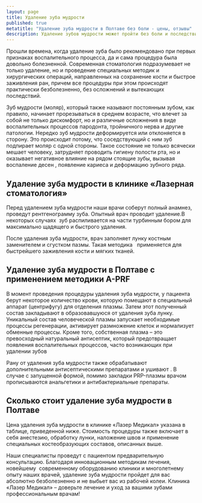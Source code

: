 ```yaml
---
layout: page
title: Удаление зуба мудрости
published: true
metatitle: "Удаление зуба мудрости в Полтаве без боли - цены, отзывы"
description: Удаление зубов мудрости может пройти без боли и последствий. Обратитесь к стоматологу в Полтаве, чтобы вырвать зуб мудрости качественно и недорого.
---
```


Прошли времена, когда удаление зуба было рекомендовано при первых признаках воспалительного процесса, да и сама процедура была довольно болезненной. Современная стоматология подразумевает не только удаление, но и проведение специальных методик и хирургических операций, направленных на сохранение кости и быстрое заживления ран, причем все процедуры при этом происходят практически безболезненно, без осложнений и вытекающих последствий.

Зуб мудрости (моляр), который также называют постоянным зубом, как правило, начинает прорезываться в среднем возрасте, что влечет за собой не только дискомфорт, но и различные осложнения в виде воспалительных процессов пародонта, тройничного нерва и другие патологии. Нередко зуб мудрости деформируется или отклоняется в сторону. Это происходит потому, что соседствующий с ним зуб подпирает моляр с одной стороны. Такое состояние не только всячески мешает человеку, затрудняет проводить гигиену полости рта, но и оказывает негативное влияние на рядом стоящие зубы, вызывая воспаление десен , появление кариеса и деформацию зубного ряда.
<h2>Удаление зуба мудрости в клинике «Лазерная стоматология»</h2>
Перед удалением зуба мудрости наши врачи соберут полный анамнез, проведут рентгенограмму зуба. Опытный врач проводит удаление.В некоторых случаях  зуб распиливается на части турбинным бором для максимально щадящего и быстрого удаления.

После удаления зуба мудрости, врач заполняет лунку костным заменителем и сгустком пазмы. Такая методика   применяется для быстрейшего заживления кости и мягких тканей.
<h2>Удаление зуба мудрости в Полтаве с применением методики А-PRF</h2>
В момент проведения процедуры удаления зуба мудрости, у пациента берут некоторое количество крови, которую помещают в специальный аппарат (центрифугу) для отделения плазмы. Затем этот полученный состав закладывают в образовавшуюся от удаления зуба лунку. Уникальный состав человеческой плазмы запускает необходимые процессы регенерации, активирует размножение клеток и нормализует обменные процессы. Кроме того, собственная плазма – это превосходный натуральный антисептик, который предотвращает появления воспалительных процессов, часто возникающих при удалении зубов

Рану от удаления зуба мудрости также обрабатывают дополнительными антисептическими препаратами и ушивают . В случае с запущенной формой, помимо закладки PRP-плазмы врачом прописываются анальгетики и антибактериальные препараты.
<h2>Сколько стоит удаление зуба мудрости в Полтаве</h2>
Цена удаления зуба мудрости в клинике «Лазер Медикал» указана в таблице, приведенной ниже. Стоимость процедуры также включает в себя анестезию, обработку лунки, наложение швов и применение специальных костеобразующих составов, описанных выше.

Наши специалисты проведут с пациентом предварительную консультацию. Благодаря инновационным методикам лечения, новейшему  современному оборудованию клиники и многолетнему опыту наших врачей, удаление зуба мудрости пройдет для вас абсолютно безболезненно и не выбьет вас из рабочей колеи. Клиника «Лазер Медикал» – доверьте лечение и уход за вашими зубами профессиональным врачам!
